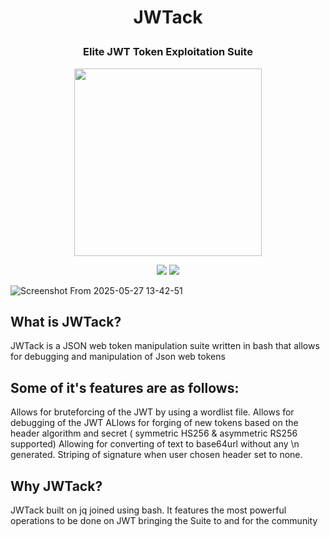 # <p align="center"> JWTack </p> 
### <p align="center">Elite JWT Token Exploitation Suite</p>
<p align="center" >
<img src=https://github.com/user-attachments/assets/1272d5d1-32ed-4e5d-8ab1-bae773cd284f width=300 height=300>
</p>
<p align="center"> 
   <img src=https://img.shields.io/badge/release-v1.0.0-blue/>
   <img src=https://img.shields.io/badge/language-bash-brightgreen/>
</p>


![Screenshot From 2025-05-27 13-42-51](https://github.com/user-attachments/assets/9b3bed00-c468-4934-815d-173c4d8da9c9)


## What is JWTack?
JWTack is a JSON web token manipulation suite written in bash that allows for debugging and manipulation of Json web tokens
## Some of it's features are as follows:
Allows for bruteforcing of the JWT by using a wordlist file.
Allows for debugging of the JWT
ALlows for forging of new tokens based on the header algorithm and secret ( symmetric HS256 & asymmetric RS256 supported)
Allowing for converting of text to base64url without any \n generated.
Striping of signature when user chosen header set to none.

## Why JWTack?
JWTack built on jq joined using bash. It features the most powerful operations to be done on JWT bringing the Suite to and for 
the community 
